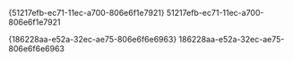 {51217efb-ec71-11ec-a700-806e6f1e7921}
51217efb-ec71-11ec-a700-806e6f1e7921

{186228aa-e52a-32ec-ae75-806e6f6e6963}
186228aa-e52a-32ec-ae75-806e6f6e6963

